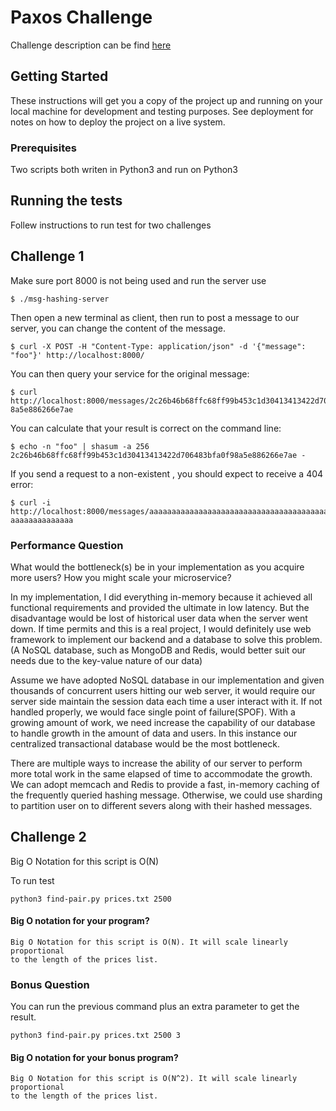 # Paxos Challenge

Challenge description can be find [here](https://drive.google.com/file/d/1KAx8-5oZxOo_6YnlOMiH-gj5Ouvf2-m6/view?usp=sharing) 

## Getting Started

These instructions will get you a copy of the project up and running on your local machine for development and testing purposes. See deployment for notes on how to deploy the project on a live system.

### Prerequisites

Two scripts both writen in Python3 and run on Python3 

## Running the tests

Follew instructions to run test for two challenges

## Challenge 1

Make sure port 8000 is not being used and run the server use
```
$ ./msg-hashing-server
```
Then open a new terminal as client, then run to post a message to our server, you can change the content of the message.
```
$ curl -X POST -H "Content-Type: application/json" -d '{"message": "foo"}' http://localhost:8000/
```
You can then query your service for the original message:
```
$ curl http://localhost:8000/messages/2c26b46b68ffc68ff99b453c1d30413413422d706483bfa0f9
8a5e886266e7ae
```
You can calculate that your result is correct on the command line:
```
$ echo -n "foo" | shasum -a 256 2c26b46b68ffc68ff99b453c1d30413413422d706483bfa0f98a5e886266e7ae -
```
If you send a request to a non-existent <hash>, you should expect to receive a 404 error:
```
$ curl -i http://localhost:8000/messages/aaaaaaaaaaaaaaaaaaaaaaaaaaaaaaaaaaaaaaaaaaaaaaaaaa
aaaaaaaaaaaaaa
```
### Performance Question
What would the bottleneck(s) be in your implementation as you acquire more users? How you might scale your microservice?

In my implementation, I did everything in-memory because it achieved all functional requirements and provided the ultimate in low latency. But the disadvantage would be lost of historical user data when the server went down. If time permits and this is a real project, I would definitely use web framework to implement our backend and a database to solve this problem.(A NoSQL database, such as MongoDB and Redis, would better suit our needs due to the key-value nature of our data)

Assume we have adopted NoSQL database in our implementation and given thousands of concurrent users hitting our web server, it would require our server side maintain the session data each time a user interact with it. If not handled properly, we would face single point of failure(SPOF). With a growing amount of work, we need increase the capability of our database to handle growth in the amount of data and users. In this instance our centralized transactional database would be the most bottleneck. 

There are multiple ways to increase the ability of our server to perform more total work in the same elapsed of time to accommodate the growth. 
We can adopt memcach and Redis to provide a fast, in-memory caching of the frequently queried hashing message. Otherwise, we could use sharding  to partition user on to different severs along with their hashed messages. 


## Challenge 2

Big O Notation for this script is O(N)

To run test
```
python3 find-pair.py prices.txt 2500
```
#### Big O notation for your program?
```
Big O Notation for this script is O(N). It will scale linearly proportional
to the length of the prices list.
```

### Bonus Question 
You can run the previous command plus an extra parameter to get the result.

```
python3 find-pair.py prices.txt 2500 3
```
#### Big O notation for your bonus program?
```
Big O Notation for this script is O(N^2). It will scale linearly proportional
to the length of the prices list.
```
